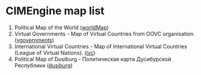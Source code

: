 # CIMEngine map list

1. Political Map of the World  ([worldMap](https://cimengine.github.io/map/?id=worldMap))
2. Virtual Governments - Map of Virtual Countries from OOVC organisation. ([vgovernments](https://cimengine.github.io/map/?id=vgovernments))
3. International Virtual Countries - Map of International Virtual Countries (League of Virtual Nations). ([ivc](https://cimengine.github.io/map/?id=ivc))
4. Political Map of Dusiburg - Политическая карта Дусибурской Республики ([dusiburg](https://cimengine.github.io/map/?id=dusiburg))
